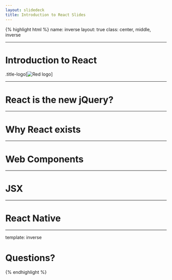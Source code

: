 ```yaml
---
layout: slidedeck
title: Introduction to React Slides
---
```


{% highlight html %}
name: inverse
layout: true
class: center, middle, inverse

---

# Introduction to React

.title-logo[![Red logo](/public/img/red-logo-white.svg)]

---

# React is the new jQuery?

---

# Why React exists

---

# Web Components

---

# JSX

---

# React Native

---

template: inverse

# Questions?

{% endhighlight %}
